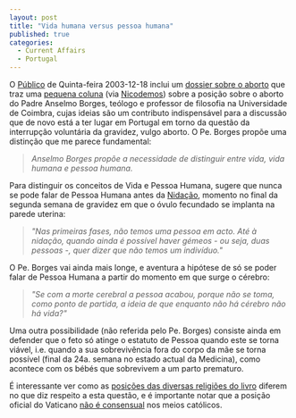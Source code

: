 ```yaml
---
layout: post
title: "Vida humana versus pessoa humana"
published: true
categories:
  - Current Affairs
  - Portugal
---
```

<p>O <a href="www.publico.pt">Público</a> de Quinta-feira 2003-12-18 inclui um <a href="http://dossiers.publico.pt/dossier.asp?id=1106">dossier sobre o aborto</a> que traz uma <a href="http://jornal.publico.pt/2003/12/18/Destaque/X20.html">pequena coluna</a> (via <a href="http://nicodemos.blogspot.com/">Nicodemos</a>) sobre a posição sobre o aborto do Padre Anselmo Borges, teólogo e professor de filosofia na Universidade de Coimbra, cujas ideias são um contributo indispensável para a discussão que de novo está a ter lugar em Portugal em torno da questão da interrupção voluntária da gravidez, vulgo aborto. O Pe. Borges propõe uma distinção que me parece fundamental: <blockquote><cite>Anselmo Borges propõe a necessidade de distinguir entre vida, vida humana e pessoa humana.</cite></blockquote>Para distinguir os conceitos de Vida e Pessoa Humana, sugere que nunca se pode falar de Pessoa Humana antes da <a href="http://faculty.washington.edu/wtalbott/phil102/tr11-27.htm">Nidação</a>, momento no final da segunda semana de gravidez em que o óvulo fecundado se implanta na parede uterina:<blockquote><cite>"Nas primeiras fases, não temos uma pessoa em acto. Até à nidação, quando ainda é possível haver gémeos - ou seja, duas pessoas -, quer dizer que não temos um indivíduo."</cite></blockquote>O Pe. Borges vai ainda mais longe, e aventura a hipótese de só se poder falar de Pessoa Humana a partir do momento em que surge o cérebro:<blockquote><cite>"Se com a morte cerebral a pessoa acabou, porque não se toma, como ponto de partida, a ideia de que enquanto não há cérebro não há vida?"</cite></blockquote>Uma outra possibilidade (não referida pelo Pe. Borges) consiste ainda em defender que o feto só atinge o estatuto de Pessoa quando este se torna viável, i.e. quando a sua sobrevivência fora do corpo da mãe se torna possível (final da 24a. semana no estado actual da Medicina), como acontece com os bébés que sobrevivem a um parto prematuro.</p>

<p>É interessante ver como as <a href="http://www.ivf.nl/human.htm">posições das diversas religiões do livro</a> diferem no que diz respeito a esta questão, e é importante notar que a posição oficial do Vaticano <a href="http://www.religiousconsultation.org/doutrina_moderada_Brazil_Portuguese.htm">não é consensual</a> nos meios católicos.</p>

